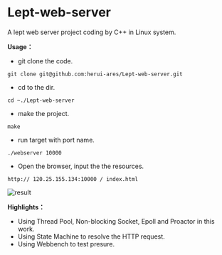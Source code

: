 # Lept-web-server
A lept web server project coding by C++ in Linux system.

**Usage：**

- git clone the code.

```
git clone git@github.com:herui-ares/Lept-web-server.git
```

- cd to the dir.

```
cd ~./Lept-web-server
```

- make the project.

```
make
```

- run target with port name.

```
./webserver 10000
```

- Open the browser, input the the resources.

```
http:// 120.25.155.134:10000 / index.html
```

![result](E:\projects\LeptServer\result.png)

**Highlights：**

- Using Thread Pool, Non-blocking Socket, Epoll and Proactor in this work.
- Using State Machine to resolve the HTTP request.
- Using Webbench to test presure.

